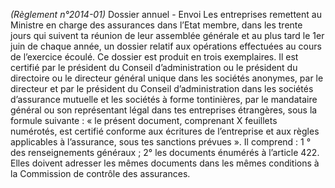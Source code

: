 _(Règlement n°2014-01)_ Dossier annuel - Envoi
Les entreprises remettent au Ministre en charge des assurances dans l’Etat membre, dans les trente jours qui suivent ta réunion de leur assemblée générale et au plus tard le 1er juin de chaque année, un dossier relatif aux opérations effectuées au cours de l’exercice écoulé. Ce dossier est produit en trois exemplaires.
Il est certifié par le président du Conseil d’administration ou le président du directoire ou le directeur général unique dans les sociétés anonymes, par le directeur et par le président du Conseil d’administration dans les sociétés d’assurance mutuelle et les sociétés à forme tontinières, par le mandataire général ou son représentant légal dans tes entreprises étrangères, sous la formule suivante : « le présent document, comprenant X feuillets numérotés, est certifié conforme aux écritures de l’entreprise et aux règles applicables à l’assurance, sous tes sanctions prévues ».
Il comprend :
1 ° des renseignements généraux ;
2° les documents énumérés à l’article 422.
Elles doivent adresser les mêmes documents dans les mêmes conditions à la Commission de contrôle des assurances.